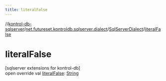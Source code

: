 ```yaml
---
title: literalFalse
---
```

//[kontrol-db-sqlserver](../../../index.html)/[net.futureset.kontroldb.sqlserver.dialect](../index.html)/[SqlServerDialect](index.html)/[literalFalse](literal-false.html)



# literalFalse



[sqlserver extensions for kontrol-db]\
open override val [literalFalse](literal-false.html): [String](https://kotlinlang.org/api/latest/jvm/stdlib/kotlin/-string/index.html)




